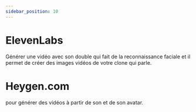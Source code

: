 ```yaml
---
sidebar_position: 10
---
```




# ElevenLabs

Générer une vidéo avec son double qui fait de la reconnaissance faciale et il permet de créer des images vidéos de votre clone qui parle.

# Heygen.com

pour générer des vidéos à partir de son et de son avatar.